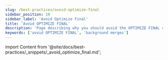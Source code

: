 ```yaml
---
slug: /best-practices/avoid-optimize-final
sidebar_position: 10
sidebar_label: 'Avoid Optimize Final'
title: 'Avoid OPTIMIZE FINAL'
description: 'Page describing why you should avoid the OPTIMIZE FINAL clause in ClickHouse'
keywords: ['avoid OPTIMIZE FINAL', 'background merges']
---
```


import Content from '@site/docs/best-practices/_snippets/_avoid_optimize_final.md';

<Content />
